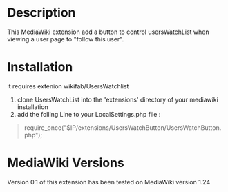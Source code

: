 Description
===============

This MediaWiki extension add a button to control usersWatchList when viewing a user page to "follow this user".

Installation
===============

it requires extenion wikifab/UsersWatchlist

1. clone UsersWatchList into the 'extensions' directory of your mediawiki installation
2. add the folling Line to your LocalSettings.php file :
> require_once("$IP/extensions/UsersWatchButton/UsersWatchButton.php");



MediaWiki Versions
===============
Version 0.1 of this extension has been tested on MediaWiki version 1.24
